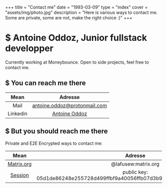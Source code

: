+++
title = "Contact me"
date = "1993-03-09"
type = "index"
cover = "assets/img/photo.jpg"
description = "Here is various ways to contact me. Some are private, some are not, make the right choice :)"
+++

# $ Antoine Oddoz, Junior fullstack developper

Currently working at Moneybounce. Open to side projects, feel free to contact me.

## $ You can reach me there

| Mean        | Adresse                                           |
| :----:      |    :----:                                         |
| Mail        | antoine.oddoz@protonmail.com                      |
| Linkedin    |[Antoine Oddoz](https://www.linkedin.com/in/o2doz/)|

## $ But you should reach me there 

Private and E2E Encrypted ways to contact me:

| Mean                               | Adresse                                           |
| :----:                             |    :----:                                         |
| [Matrix.org](https://matrix.org/)  | @lafusew:matrix.org                               |
| [Session](https://getsession.org/) | public key: 05d1de86248e255728d499ffbf9a40056ffb07d3b9a5f5eded972935dfd3da782c |

